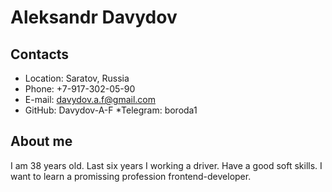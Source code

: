 # Aleksandr Davydov

## Contacts
* Location: Saratov, Russia
* Phone: +7-917-302-05-90
* E-mail: davydov.a.f@gmail.com
* GitHub: Davydov-A-F
*Telegram: boroda1

## About me
I am 38 years old. Last six years I working a driver. Have a good soft skills. I want to learn a promissing profession  frontend-developer.
